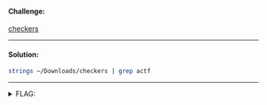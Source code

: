 #### Challenge:

[checkers](./checkers ":ignore")

---

#### Solution:

```bash
strings ~/Downloads/checkers | grep actf
```

---

<details><summary>FLAG:</summary>

```
actf{ive_be3n_checkm4ted_21d1b2cebabf983f}
```

</details>
<br/>
